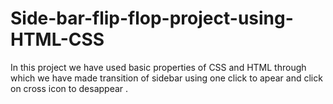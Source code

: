 # Side-bar-flip-flop-project-using-HTML-CSS
In this project we have used basic properties of CSS and HTML through which we have made transition of sidebar using one click to apear and click on cross icon to desappear .
